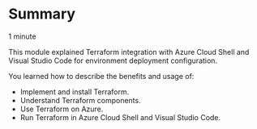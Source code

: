 # Summary

1 minute

This module explained Terraform integration with Azure Cloud Shell and Visual Studio Code for environment deployment configuration.

You learned how to describe the benefits and usage of:

- Implement and install Terraform.
- Understand Terraform components.
- Use Terraform on Azure.
- Run Terraform in Azure Cloud Shell and Visual Studio Code.

